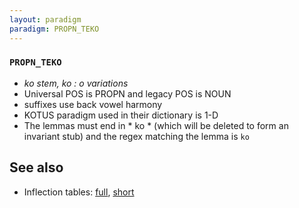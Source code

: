 ```yaml
---
layout: paradigm
paradigm: PROPN_TEKO
---
```

### ` PROPN_TEKO `

* _ko stem, ko : o variations_
* Universal POS is PROPN and legacy POS is NOUN
* suffixes use back vowel harmony
* KOTUS paradigm used in their dictionary is 1-D
* The lemmas must end in * ko * (which will be deleted to form an invariant stub) and the regex matching the lemma is ` ko `

## See also

* Inflection tables: [full](gen/T/Teko.html), [short](gen/T/Teko_wikt.html)

